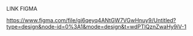 LINK FIGMA

https://www.figma.com/file/gj6qeyq4ANtGW7VGwHnuy9/Untitled?type=design&node-id=0%3A1&mode=design&t=wdPTlQznZwaHy9iV-1